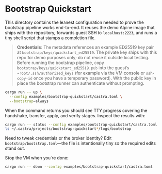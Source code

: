 # Bootstrap Quickstart

This directory contains the leanest configuration needed to prove the bootstrap
pipeline works end-to-end. It reuses the demo Alpine image that ships with the
repository, forwards guest SSH to `localhost:2223`, and runs a tiny shell script
that stamps a completion file.

> **Credentials**: The metadata references an example ED25519 key pair at
> `bootstrap/keys/quickstart_ed25519`. The private key ships with this repo for
> demo purposes only; do not reuse it outside local testing. Before running the
> bootstrap pipeline, copy `bootstrap/keys/quickstart_ed25519.pub` into the
> guest’s `~root/.ssh/authorized_keys` (for example via the VM console or
> `ssh-copy-id` once you have a temporary password). With the public key in
> place the bootstrap runner can authenticate without prompting.

```bash
cargo run -- up \
  --config examples/bootstrap-quickstart/castra.toml \
  --bootstrap=always
```

When the command returns you should see TTY progress covering the handshake,
transfer, apply, and verify stages. Inspect the results with:

```bash
cargo run -- status --config examples/bootstrap-quickstart/castra.toml
ls ~/.castra/projects/bootstrap-quickstart*/logs/bootstrap
```

Need to tweak credentials or the broker identity? Edit
`bootstrap/bootstrap.toml`—the file is intentionally tiny so the required edits
stand out.

Stop the VM when you're done:

```bash
cargo run -- down --config examples/bootstrap-quickstart/castra.toml
```
